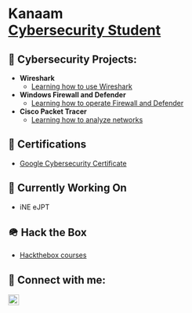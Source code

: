 <h1>Kanaam<br/><a  <a href="https://www.linkedin.com/in/kanaam-jones/">Cybersecurity Student</a>
<h2>🧰 Cybersecurity Projects:</h2>

- <b>Wireshark</b>
  - [Learning how to use Wireshark](https://github.com/bokuwaore/Wireshark/blob/main/README.md)
- <b>Windows Firewall and Defender</b>
  - [Learning how to operate Firewall and Defender](https://github.com/bokuwaore/Firewall-and-Defense/blob/main/README.md)
- <b>Cisco Packet Tracer</b>
    - [Learning how to analyze networks](https://github.com/bokuwaore/building-a-network/blob/main/README.md)



<h2>🪪 Certifications</h2>

- [Google Cybersecurity Certificate](https://github.com/bokuwaore/Google-Cybersecurity-Certificate/tree/main)

<h2>💎 Currently Working On</h2>

- iNE eJPT

<h2>🪖 Hack the Box</h2>

- [Hackthebox courses](https://github.com/bokuwaore/HacktheBox)

<h2>🤳 Connect with me:</h2>


[<img align="left" alt="JoshMadakor | LinkedIn" width="22px" src="https://cdn.jsdelivr.net/npm/simple-icons@v3/icons/linkedin.svg" />][linkedin]



[linkedin]: https://www.linkedin.com/in/kanaam-jones

<!--


Here are some ideas to get you started:

- 🔭 I’m currently working on ...
- 🌱 I’m currently learning ...
- 👯 I’m looking to collaborate on ...
- 🤔 I’m looking for help with ...
- 💬 Ask me about ...
- 📫 How to reach me: ...
- 😄 Pronouns: ...
- ⚡ Fun fact: ...
-->


